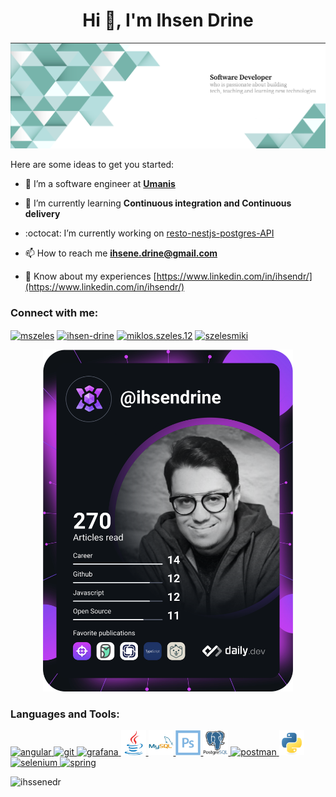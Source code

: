 <h1 align="center">Hi 👋, I'm Ihsen Drine</h1>
<div align="center">
<img src="https://github.com/ihssenedr/ihssenedr/blob/main/123456.png" alt="Drine ihssene's"/>
</div>

Here are some ideas to get you started:

- 🔭 I’m  a software engineer at **[Umanis](https://www.umanis.com/en)**
- 🌱 I’m currently learning **Continuous integration and Continuous delivery**
- :octocat: I’m currently working on [resto-nestjs-postgres-API](https://github.com/ihssenedr/resto-nestjs-postgres-API)

- 📫 How to reach me **ihsene.drine@gmail.com**

- 📄 Know about my experiences [https://www.linkedin.com/in/ihsendr/](https://www.linkedin.com/in/ihsendr/)
<h3 align="left">Connect with me:</h3>
<p align="left">
<a href="https://twitter.com/ihsendrine" target="blank"><img align="center" src="https://raw.githubusercontent.com/rahuldkjain/github-profile-readme-generator/master/src/images/icons/Social/twitter.svg" alt="mszeles" height="30" width="40" /></a>
<a href="https://www.linkedin.com/in/ihsendr" target="blank"><img align="center" src="https://raw.githubusercontent.com/rahuldkjain/github-profile-readme-generator/master/src/images/icons/Social/linked-in-alt.svg" alt="ihsen-drine" height="30" width="40" /></a>
<a href="https://www.facebook.com/DrineIH" target="blank"><img align="center" src="https://raw.githubusercontent.com/rahuldkjain/github-profile-readme-generator/master/src/images/icons/Social/facebook.svg" alt="miklos.szeles.12" height="30" width="40" /></a>
<a href="v" target="blank"><img align="center" src="https://raw.githubusercontent.com/rahuldkjain/github-profile-readme-generator/master/src/images/icons/Social/instagram.svg" alt="szelesmiki" height="30" width="40" /></a>
</p>
<div align="center">
<a href="https://app.daily.dev/ihsendrine"><img src="https://github.com/ihssenedr/ihssenedr/blob/main/devcard.svg" width="400" alt="Drine ihssene's Dev Card"/></a>

</div>

<!-- BLOG-POST-LIST:START -->
<!-- BLOG-POST-LIST:END -->



<h3 align="left">Languages and Tools:</h3>
<p align="left"> <a href="https://angular.io/" target="_blank" rel="noreferrer"> <img src="https://www.cronj.com/blog/wp-content/uploads/2017/05/angular.png.webp" alt="angular" width="40" height="40"/> </a> <a href="https://git-scm.com/" target="_blank" rel="noreferrer"> <img src="https://www.vectorlogo.zone/logos/git-scm/git-scm-icon.svg" alt="git" width="40" height="40"/> </a> <a href="https://www.cypress.io/" target="_blank" rel="noreferrer"> <img src="https://upload.wikimedia.org/wikipedia/commons/a/a4/Cypress.png" alt="grafana" width="40" height="40"/> </a> <a href="https://www.java.com" target="_blank" rel="noreferrer"> <img src="https://raw.githubusercontent.com/devicons/devicon/master/icons/java/java-original.svg" alt="java" width="40" height="40"/> </a>  <a href="https://www.mysql.com/" target="_blank" rel="noreferrer"> <img src="https://raw.githubusercontent.com/devicons/devicon/master/icons/mysql/mysql-original-wordmark.svg" alt="mysql" width="40" height="40"/> </a> <a href="https://www.photoshop.com/en" target="_blank" rel="noreferrer"> <img src="https://raw.githubusercontent.com/devicons/devicon/master/icons/photoshop/photoshop-line.svg" alt="photoshop" width="40" height="40"/> </a> <a href="https://www.postgresql.org" target="_blank" rel="noreferrer"> <img src="https://raw.githubusercontent.com/devicons/devicon/master/icons/postgresql/postgresql-original-wordmark.svg" alt="postgresql" width="40" height="40"/> </a> <a href="https://postman.com" target="_blank" rel="noreferrer"> <img src="https://www.vectorlogo.zone/logos/getpostman/getpostman-icon.svg" alt="postman" width="40" height="40"/> </a> <a href="https://www.python.org" target="_blank" rel="noreferrer"> <img src="https://raw.githubusercontent.com/devicons/devicon/master/icons/python/python-original.svg" alt="python" width="40" height="40"/> </a> <a href="https://www.selenium.dev" target="_blank" rel="noreferrer"> <img src="https://raw.githubusercontent.com/detain/svg-logos/780f25886640cef088af994181646db2f6b1a3f8/svg/selenium-logo.svg" alt="selenium" width="40" height="40"/> </a> <a href="https://spring.io/" target="_blank" rel="noreferrer"> <img src="https://www.vectorlogo.zone/logos/springio/springio-icon.svg" alt="spring" width="40" height="40"/> </a> </p>

<p><img align="left" src="https://github-readme-stats.vercel.app/api/top-langs?username=ihssenedr&show_icons=true&locale=en&layout=compact" alt="ihssenedr" /></p>
